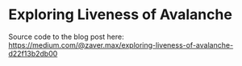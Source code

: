 # Exploring Liveness of Avalanche

Source code to the blog post here: https://medium.com/@zaver.max/exploring-liveness-of-avalanche-d22f13b2db00
